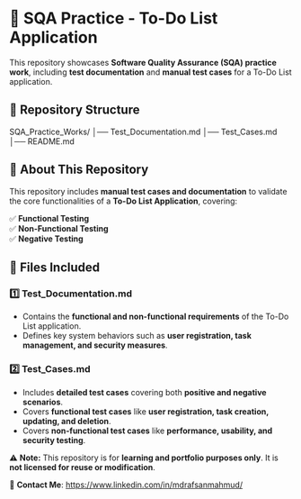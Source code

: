 # 📝 SQA Practice - To-Do List Application

This repository showcases **Software Quality Assurance (SQA) practice work**, including **test documentation** and **manual test cases** for a To-Do List application.

## 📂 Repository Structure
SQA_Practice_Works/ │── Test_Documentation.md │── Test_Cases.md │── README.md
## 📌 About This Repository
This repository includes **manual test cases and documentation** to validate the core functionalities of a **To-Do List Application**, covering:

✅ **Functional Testing**  
✅ **Non-Functional Testing**  
✅ **Negative Testing**  

## 📄 Files Included
### **1️⃣ Test_Documentation.md**
- Contains the **functional and non-functional requirements** of the To-Do List application.
- Defines key system behaviors such as **user registration, task management, and security measures**.

### **2️⃣ Test_Cases.md**
- Includes **detailed test cases** covering both **positive and negative scenarios**.
- Covers **functional test cases** like **user registration, task creation, updating, and deletion**.
- Covers **non-functional test cases** like **performance, usability, and security testing**.

⚠️ **Note:** This repository is for **learning and portfolio purposes only**. It is **not licensed for reuse or modification**.

📩 **Contact Me**: https://www.linkedin.com/in/mdrafsanmahmud/
